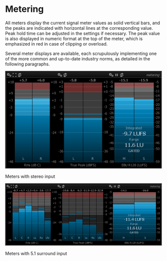 # Metering
All meters display the current signal meter values as solid vertical bars, and the peaks are indicated
with horizontal lines at the corresponding value. <link type="document" target="Peak">Peak</link> hold time
can be adjusted in the settings if necessary. The peak value is also displayed in numeric format at the top
of the meter, which is emphasized in red in case of clipping or overload.

Several meter displays are available, each scrupulously implementing one of the more common and up-to-date
industry norms, as detailed in the following paragraphs.

![](../../include/Meters_ST.png)

Meters with stereo input

![](../../include/Meters_51.png)

Meters with 5.1 surround input



